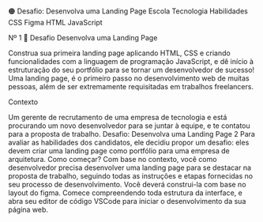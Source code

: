🟠
Desafio: Desenvolva uma
Landing Page
Escola Tecnologia
Habilidades CSS Figma HTML JavaScript


Nº 1
🚀 Desafio
Desenvolva uma Landing Page

Construa sua primeira landing page aplicando HTML, CSS e
criando funcionalidades com a linguagem de programação
JavaScript, e dê início à estruturação do seu portfólio para se
tornar um desenvolvedor de sucesso! Uma landing page, é o
primeiro passo no desenvolvimento web de muitas pessoas, além
de ser extremamente requisitadas em trabalhos freelancers.


Contexto

Um gerente de recrutamento de uma empresa de tecnologia e está procurando um
novo desenvolvedor para se juntar à equipe, e te contatou para a proposta de trabalho.
Desafio: Desenvolva uma Landing Page 2
Para avaliar as habilidades dos candidatos, ele decidiu propor um desafio: eles devem
criar uma landing page como portfólio para uma empresa de arquitetura.
Como começar?
Com base no contexto, você como desenvolvedor precisa desenvolver uma landing
page para se destacar na proposta de trabalho, seguindo todas as instruções e etapas
fornecidas no seu processo de desenvolvimento.
Você deverá construi-la com base no layout do figma. Comece compreendendo toda
estrutura da interface, e abra seu editor de código VSCode para iniciar o
desenvolvimento da sua página web.


